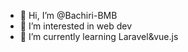 - 👋 Hi, I’m @Bachiri-BMB
- 👀 I’m interested in web dev 
- 🌱 I’m currently learning Laravel&vue.js


<!---
Bachiri-BMB/Bachiri-BMB is a ✨ special ✨ repository because its `README.md` (this file) appears on your GitHub profile.
You can click the Preview link to take a look at your changes.
--->
